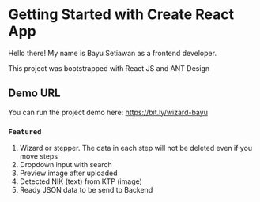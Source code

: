 # Getting Started with Create React App

Hello there! My name is Bayu Setiawan as a frontend developer.

This project was bootstrapped with React JS and ANT Design

## Demo URL

You can run the project demo here: https://bit.ly/wizard-bayu

### `Featured`

1. Wizard or stepper. The data in each step will not be deleted even if you move steps
2. Dropdown input with search
3. Preview image after uploaded
4. Detected NIK (text) from KTP (image)
5. Ready JSON data to be send to Backend  

